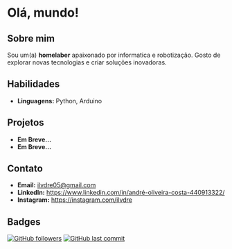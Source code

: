 #  Olá, mundo!

## Sobre mim
Sou um(a) **homelaber** apaixonado por informatica e robotização. Gosto de explorar novas tecnologias e criar soluções inovadoras.

## Habilidades
* **Linguagens:** Python, Arduino

## Projetos
* **Em Breve...** 
* **Em Breve...** 

## Contato
* **Email:** ilvdre05@gmail.com
* **LinkedIn:** https://www.linkedin.com/in/andré-oliveira-costa-440913322/
* **Instagram:** https://instagram.com/ilvdre

## Badges
[![GitHub followers](https://img.shields.io/github/followers/ilvdre?style=flat-square)](https://github.com/ilvdre?tab=followers)
[![GitHub last commit](https://img.shields.io/github/last-commit/ilvdre/ilvdre?style=flat-square)](https://github.com/ilvdre/ilvdre)

